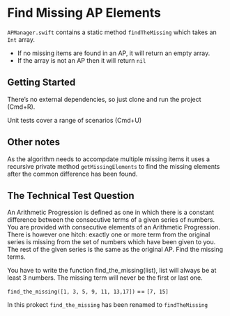 # Find Missing AP Elements

`APManager.swift` contains a static method `findTheMissing` which takes an `Int` array.

* If no missing items are found in an AP, it will return an empty array. 
* If the array is not an AP then it will return `nil`

Getting Started
------

There’s no external dependencies, so just clone and run the  project (Cmd+R). 

Unit tests cover a range of scenarios (Cmd+U)


Other notes
------

As the algorithm needs to accompdate multiple missing items it uses a recursive private method `getMissingElements` to find the missing elements after the common difference has been found.

The Technical Test Question
------

An Arithmetic Progression is defined as one in which there is a constant difference between the consecutive terms of a given series of numbers. You are provided with consecutive elements of an Arithmetic Progression. There is however one hitch: exactly one or more term from the original series is missing from the set of numbers which have been given to you. The rest of the given series is the same as the original AP. Find the missing terms.

You have to write the function find_the_missing(list), list will always be at least 3 numbers. The missing term will never be the first or last one.

`find_the_missing([1, 3, 5, 9, 11, 13,17])` == `[7, 15]`

In this prokect `find_the_missing` has been renamed to `findTheMissing`
